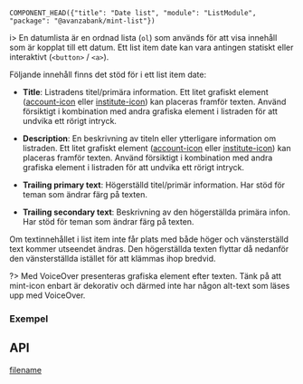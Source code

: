 `COMPONENT_HEAD({"title": "Date list", "module": "ListModule", "package": "@avanzabank/mint-list"})`


i> En datumlista är en ordnad lista (`ol`) som används för att visa innehåll som är kopplat till ett datum. Ett list item date kan vara antingen statiskt eller interaktivt (`<button>` / `<a>`).

<div class="component-example-container" data-example-path="/mint/list/#/single-date"></div>

Följande innehåll finns det stöd för i ett list item date:

- **Title**: Listradens titel/primära information. Ett litet grafiskt element ([account-icon](account-icon.md) eller [institute-icon](institute-icon.md)) kan placeras framför texten.
  Använd försiktigt i kombination med andra grafiska element i listraden för att undvika ett rörigt intryck.

- **Description**: En beskrivning av titeln eller ytterligare information om listraden. Ett litet grafiskt element ([account-icon](account-icon.md) eller [institute-icon](institute-icon.md)) kan placeras framför texten.
  Använd försiktigt i kombination med andra grafiska element i listraden för att undvika ett rörigt intryck.

- **Trailing primary text**: Högerställd titel/primär information. Har stöd för teman som ändrar färg på texten.

- **Trailing secondary text**: Beskrivning av den högerställda primära infon. Har stöd för teman som ändrar färg på texten.

Om textinnehållet i list item inte får plats med både höger och vänsterställd text kommer utseendet ändras. Den högerställda texten flyttar då nedanför den vänsterställda istället för att klämmas ihop bredvid.

?> Med VoiceOver presenteras grafiska element efter texten. Tänk på att mint-icon enbart är dekorativ och därmed inte har någon alt-text som läses upp med VoiceOver.

### Exempel
<div class="component-example-container" data-example-path="/mint/list/#/calendar"></div>

## API
<div class="component-library-api" data-package-name="list" data-show-only-components="olli[mintListItemDate];olli a[mintListItemDate],ol li button[mintListItemDate];mint-list-item-title;mint-list-item-description;mint-list-item-trailing-primary-text;mint-list-item-trailing-secondary-text"></div>


[filename](includes/_componentFooter.md ':include')
